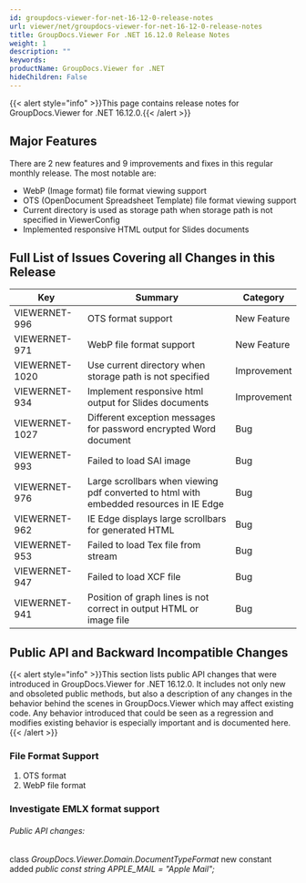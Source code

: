 ```yaml
---
id: groupdocs-viewer-for-net-16-12-0-release-notes
url: viewer/net/groupdocs-viewer-for-net-16-12-0-release-notes
title: GroupDocs.Viewer For .NET 16.12.0 Release Notes
weight: 1
description: ""
keywords: 
productName: GroupDocs.Viewer for .NET
hideChildren: False
---
```

{{< alert style="info" >}}This page contains release notes for GroupDocs.Viewer for .NET 16.12.0.{{< /alert >}}

## Major Features

There are 2 new features and 9 improvements and fixes in this regular monthly release. The most notable are:

*   WebP (Image format) file format viewing support
*   OTS (OpenDocument Spreadsheet Template) file format viewing support
*   Current directory is used as storage path when storage path is not specified in ViewerConfig
*   Implemented responsive HTML output for Slides documents

## Full List of Issues Covering all Changes in this Release

| Key | Summary | Category |
| --- | --- | --- |
| VIEWERNET-996 | OTS format support | New Feature |
| VIEWERNET-971 | WebP file format support | New Feature |
| VIEWERNET-1020 | Use current directory when storage path is not specified | Improvement |
| VIEWERNET-934 | Implement responsive html output for Slides documents | Improvement |
| VIEWERNET-1027 | Different exception messages for password encrypted Word document | Bug |
| VIEWERNET-993 | Failed to load SAI image | Bug |
| VIEWERNET-976 | Large scrollbars when viewing pdf converted to html with embedded resources in IE Edge | Bug |
| VIEWERNET-962 | IE Edge displays large scrollbars for generated HTML | Bug |
| VIEWERNET-953 | Failed to load Tex file from stream | Bug |
| VIEWERNET-947 | Failed to load XCF file | Bug |
| VIEWERNET-941 | Position of graph lines is not correct in output HTML or image file | Bug |

## Public API and Backward Incompatible Changes

{{< alert style="info" >}}This section lists public API changes that were introduced in GroupDocs.Viewer for .NET 16.12.0. It includes not only new and obsoleted public methods, but also a description of any changes in the behavior behind the scenes in GroupDocs.Viewer which may affect existing code. Any behavior introduced that could be seen as a regression and modifies existing behavior is especially important and is documented here.{{< /alert >}}

### File Format Support

1.  OTS format
2.  WebP file format

### Investigate EMLX format support

###### Public API changes:

class *GroupDocs.Viewer.Domain.DocumentTypeFormat* new constant added *public const string APPLE\_MAIL = "Apple Mail";*
